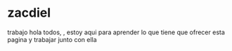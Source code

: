 # zacdiel
trabajo 
hola todos, , estoy aqui para aprender lo que tiene que ofrecer esta pagina y  trabajar junto con ella
